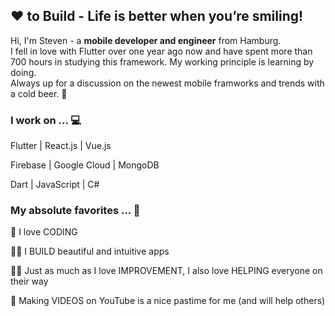 ## ❤ to Build - Life is better when you’re smiling!

Hi, I'm Steven - a **mobile developer and engineer** from Hamburg.   
I fell in love with Flutter over one year ago now and have spent more than 700 hours in studying this framework. 
My working principle is learning by doing.   
Always up for a discussion on the newest mobile framworks and trends with a cold beer. 🍻

### I work on ... 💻
Flutter | React.js | Vue.js

Firebase | Google Cloud | MongoDB

Dart | JavaScript | C#

### My absolute favorites ... 💖
🦄 I love CODING  

👨‍💻 I BUILD beautiful and intuitive apps  

👨‍🏫 Just as much as I love IMPROVEMENT, I also love HELPING everyone on their way  

🎥 Making VIDEOS on YouTube is a nice pastime for me (and will help others)


<!--
**stevendz/stevendz** is a ✨ _special_ ✨ repository because its `README.md` (this file) appears on your GitHub profile.

Here are some ideas to get you started:

- 🔭 I’m currently working on ...
- 🌱 I’m currently learning ...
- 👯 I’m looking to collaborate on ...
- 🤔 I’m looking for help with ...
- 💬 Ask me about ...
- 📫 How to reach me: ...
- 😄 Pronouns: ...
- ⚡ Fun fact: ...
-->
